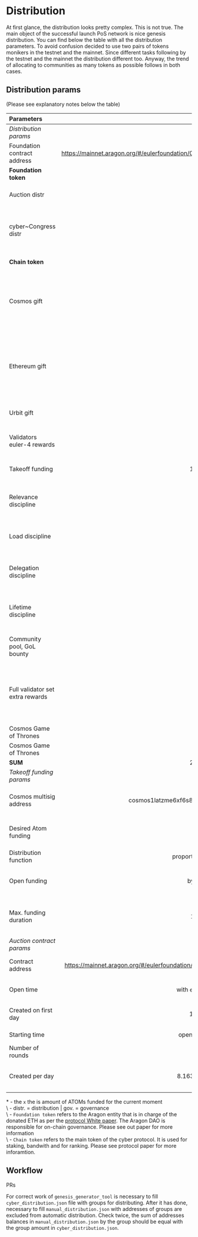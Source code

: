 # Distribution

At first glance, the distribution looks pretty complex. This is not true. The main object of the successful launch PoS network is nice genesis distribution. You can find below the table with all the distribution parameters. To avoid confusion decided to use two pairs of tokens monikers in the testnet and the mainnet. Since different tasks following by the testnet and the mainnet the distribution different too. Anyway, the trend of allocating to communities as many tokens as possible follows in both cases.

## Distribution params

(Please see explanatory notes below the table)

| Parameters                             | `euler-6`   | `cyber`    |Notes|
|:----------------------------------|:-----------:|:----------:|:----:|
|*Distribution params*|
| Foundation contract address      | https://mainnet.aragon.org/#/eulerfoundation/0xd84469ecd96825c956d7ae8b072209ca89ae37e2/ | https://mainnet.aragon.org/#/cybercongress/0xa0a55e68dc52b47f8a9d5d05329fab5bdabffb14 | DAO |
| **Foundation token**             | **GOL**   | **THC**  | **ERC20 token in Aragon DAO**  |
| Auction distr                    | 6 TGOL  | 600 TTHC | Amount of gov. tokens allocated to the auction  |
| cyber~Congress distr             | 8 TGOL   | 150 TTHC  | Amont of gov. tokens allocated to cyber~Congress (inventors, team)|
| **Chain token**                  | **EUL**   | **CYB**  | **Chain liquid token**  |
| Cosmos gift                      | 10 TEUL   | 10 TCYB  | Chain token gift to the Cosmos community. Each address on block 1110000 entitlted to a gift according to [distribution]() |
| Ethereum gift                    | 80 TEUL   | 80 TCYB  | Chain token gift to the Ethereum community. 99.7% of addresses on block 8080808 are entitiled to a gift according to [distribution]() |
| Urbit gift                      | 10 TEUL   | 10 TCYB  | Chain token gift to the Urbit community |
| Validators euler-4 rewards       | 15 TEUL  | 5 TCYB | For validating during `euler-4`. Calculated per lifetime |
| Takeoff funding                  | 100 TEUL   | 100 TCYB  | Tokens allocated to takeoff funding |
| Relevance discipline            | NaN   | 20 TCYB  | Tokens allocated for Game of Links relevance discipline |
| Load discipline            | NaN   | 10 TCYB  | Tokens allocated for Game of Links load discipline |
| Delegation discipline            | NaN   | 5 TCYB  | Tokens allocated for Game of Links delegation discipline |
| Lifetime discipline            | NaN   | 3 TCYB  | Tokens allocated for Game of Links lifetime discipline |
| Community pool, GoL bounty       | 2 TEUL    | 2 TCYB   | Amount of tokens in the community pool at the start |
| Full validator set extra rewards | NaN   | 5 TCYB  | Extara reward to validators if the set of active validators will reach 146 and will last for a period of 10,000 blocks |
| Cosmos Game of Thrones            | 1 TEUL  | 100 TCYB | Chain tokens |
| Cosmos Game of Thrones            | 1 TEUL  | NaN | Chain tokens |
| **SUM**                          | 233 TEUL | 1000 TCYB|  |
|*Takeoff funding params*|
| Cosmos multisig address | cosmos1latzme6xf6s8tsrymuu6laf2ks2humqv2tkd9a | cosmos1latzme6xf6s8tsrymuu6laf2ks2humqv2tkd9a | Congress multisig address for atoms funding|
| Desired Atom funding             | 300,000 | NaN | The maximum amounts of desired ATOMs for funding|
| Distribution function | proportionally donated | f(x) = 40 * x + 1000 |
| Open funding                     | by proposal | - | The community will decide when funding will begin|
| Max. funding duration              | 146 days | - | Funding duration if 300,000 ATOMs will not be donated |
|*Auction contract params*|
| Contract address        | https://mainnet.aragon.org/#/eulerfoundation/0x0b1f54be915e77d9bf14268f94f8a26afab11296/ | ?                  | Contract address with allocated tokens |
| Open time               | with `euler-5` launch  | with `cyber` launch| The time of start of round `0` of the auction |
| Created on first day        | 100 TGOL               | 100 TTHC           | Amount of tokens allocated to round `0`|
| Starting time              | open_time + 240h       | open_time + 504h   | The time of start of round 1 |
| Number of rounds        | 49 + 1                 | 500 + 1            | Round zero + daily rounds |
| Created per day          | 8.16326531 TGOL        | 1 TTHC    | Amount of tokens allocated to each daily round|

\* -  the `x` the is amount of ATOMs funded for the current moment <br>
\ - distr. = distribution | gov. = governance <br>
\ - `Foundation token` refers to the Aragon entity that is in charge of the donated ETH as per the [protocol White paper](https://github.com/cybercongress/cyber/blob/master/main.tex). The Aragon DAO is responsible for on-chain governance. Please see out paper for more information <br>
\ - `Chain token` refers to the main token of the cyber protocol. It is used for staking, bandwith and for ranking. Please see protocol paper for more inforamtion.

## Workflow

PRs

For correct work of `genesis_generator_tool` is necessary to fill `cyber_distribution.json` file with groups for distributing. After it has done, necessary to fill `manual_distribution.json` with addresses of groups are excluded from automatic distribution. Check twice, the sum of addresses balances in  `manual_distribution.json` by the group should be equal with the group amount in `cyber_distribution.json`.
